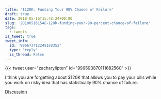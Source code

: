 ```yaml
---
title: '$120K: Funding Your 90% Chance of Failure'
draft: true
date: 2018-05-16T15:48:24+00:00
slug: '201805161548-120k-funding-your-90-percent-chance-of-failure'
tags:
  - tweets
is_tweet: true
tweet_info:
  id: '996673712249188352'
  type: 'reply'
  is_thread: False
---
```




{{< tweet user="zacharylipton" id="996593870111682560" >}}

I think you are forgetting about $120K that allows you to pay your bills while you work on risky idea that has statistically 90% chance of failure.

[Discussion](https://x.com/sytelus/status/996673712249188352)
